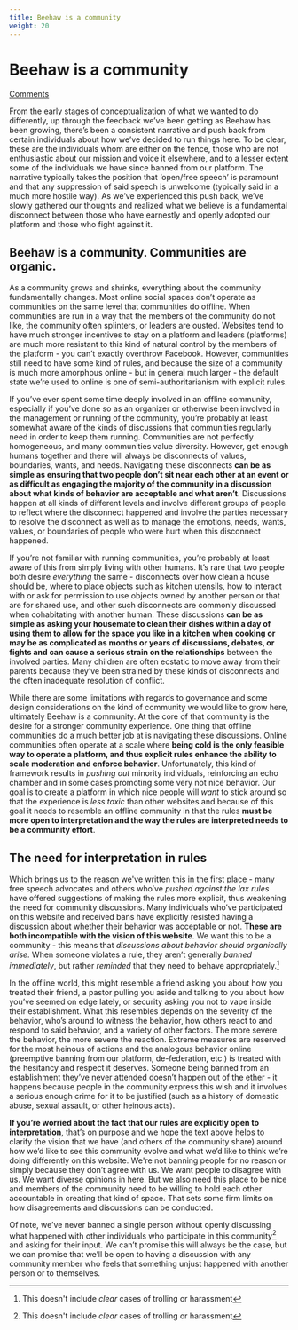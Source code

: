 ```yaml
---
title: Beehaw is a community
weight: 20
---
```

# Beehaw is a community
[Comments](https://beehaw.org/post/140733?scrollToComments=true)

From the early stages of conceptualization of what we wanted to do differently, up through the feedback we’ve been getting as Beehaw has been growing, there’s been a consistent narrative and push back from certain individuals about how we’ve decided to run things here. To be clear, these are the individuals whom are either on the fence, those who are not enthusiastic about our mission and voice it elsewhere, and to a lesser extent some of the individuals we have since banned from our platform. The narrative typically takes the position that ‘open/free speech’ is paramount and that any suppression of said speech is unwelcome (typically said in a much more hostile way). As we’ve experienced this push back, we’ve slowly gathered our thoughts and realized what we believe is a fundamental disconnect between those who have earnestly and openly adopted our platform and those who fight against it.

## Beehaw is a community. Communities are organic. 
As a community grows and shrinks, everything about the community fundamentally changes. Most online social spaces don’t operate as communities on the same level that communities do offline. When communities are run in a way that the members of the community do not like, the community often splinters, or leaders are ousted. Websites tend to have much stronger incentives to stay on a platform and leaders (platforms) are much more resistant to this kind of natural control by the members of the platform - you can’t exactly overthrow Facebook. However, communities still need to have some kind of rules, and because the size of a community is much more amorphous online - but in general much larger - the default state we’re used to online is one of semi-authoritarianism with explicit rules.

If you’ve ever spent some time deeply involved in an offline community, especially if you’ve done so as an organizer or otherwise been involved in the management or running of the community, you’re probably at least somewhat aware of the kinds of discussions that communities regularly need in order to keep them running. Communities are not perfectly homogeneous, and many communities value diversity. However, get enough humans together and there will always be disconnects of values, boundaries, wants, and needs. Navigating these disconnects **can be as simple as ensuring that two people don’t sit near each other at an event or as difficult as engaging the majority of the community in a discussion about what kinds of behavior are acceptable and what aren’t**. Discussions happen at all kinds of different levels and involve different groups of people to reflect where the disconnect happened and involve the parties necessary to resolve the disconnect as well as to manage the emotions, needs, wants, values, or boundaries of people who were hurt when this disconnect happened.

If you’re not familiar with running communities, you’re probably at least aware of this from simply living with other humans. It’s rare that two people both desire *everything* the same - disconnects over how clean a house should be, where to place objects such as kitchen utensils, how to interact with or ask for permission to use objects owned by another person or that are for shared use, and other such disconnects are commonly discussed when cohabitating with another human. These discussions **can be as simple as asking your housemate to clean their dishes within a day of using them to allow for the space you like in a kitchen when cooking or may be as complicated as months or years of discussions, debates, or fights and can cause a serious strain on the relationships** between the involved parties. Many children are often ecstatic to move away from their parents because they’ve been strained by these kinds of disconnects and the often inadequate resolution of conflict.

While there are some limitations with regards to governance and some design considerations on the kind of community we would like to grow here, ultimately Beehaw is a community. At the core of that community is the desire for a stronger community experience. One thing that offline communities do a much better job at is navigating these discussions. Online communities often operate at a scale where **being cold is the only feasible way to operate a platform, and thus explicit rules enhance the ability to scale moderation and enforce behavior**. Unfortunately, this kind of framework results in *pushing out* minority individuals, reinforcing an echo chamber and in some cases promoting some very not nice behavior. Our goal is to create a platform in which nice people will *want* to stick around so that the experience is *less toxic* than other websites and because of this goal it needs to resemble an offline community in that the rules **must be more open to interpretation and the way the rules are interpreted needs to be a community effort**.

## The need for interpretation in rules
Which brings us to the reason we've written this in the first place - many free speech advocates and others who’ve *pushed against the lax rules* have offered suggestions of making the rules more explicit, thus weakening the need for community discussions. Many individuals who’ve participated on this website and received bans have explicitly resisted having a discussion about whether their behavior was acceptable or not. **These are both incompatible with the vision of this website**. We want this to be a community - this means that *discussions about behavior should organically arise*. When someone violates a rule, they aren’t generally *banned immediately*, but rather *reminded* that they need to behave appropriately.[^1]

In the offline world, this might resemble a friend asking you about how you treated their friend, a pastor pulling you aside and talking to you about how you’ve seemed on edge lately, or security asking you not to vape inside their establishment. What this resembles depends on the severity of the behavior, who’s around to witness the behavior, how others react to and respond to said behavior, and a variety of other factors. The more severe the behavior, the more severe the reaction. Extreme measures are reserved for the most heinous of actions and the analogous behavior online (preemptive banning from our platform, de-federation, etc.) is treated with the hesitancy and respect it deserves. Someone being banned from an establishment they’ve never attended doesn’t happen out of the ether - it happens because people in the community express this wish and it involves a serious enough crime for it to be justified (such as a history of domestic abuse, sexual assault, or other heinous acts).

**If you’re worried about the fact that our rules are explicitly open to interpretation**, that’s on purpose and we hope the text above helps to clarify the vision that we have (and others of the community share) around how we’d like to see this community evolve and what we’d like to think we’re doing differently on this website. We're not banning people for no reason or simply because they don’t agree with us. We want people to disagree with us. We want diverse opinions in here. But we also need this place to be nice and members of the community need to be willing to hold each other accountable in creating that kind of space. That sets some firm limits on how disagreements and discussions can be conducted.

Of note, we’ve never banned a single person without openly discussing what happened with other individuals who participate in this community[^1] and asking for their input. We can’t promise this will always be the case, but we can promise that we’ll be open to having a discussion with any community member who feels that something unjust happened with another person or to themselves. 

[^1]: This doesn't include *clear* cases of trolling or harassment
